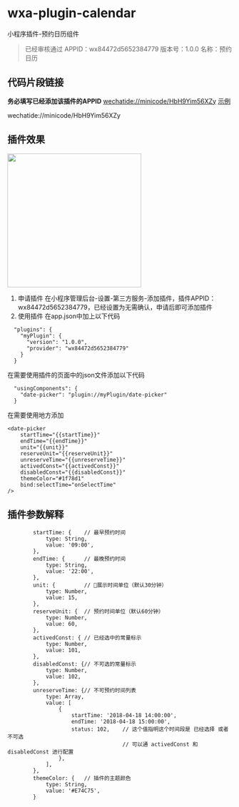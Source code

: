 # wxa-plugin-calendar
小程序插件-预约日历组件


> 已经审核通过
> APPID：wx84472d5652384779
> 版本号：1.0.0
> 名称：预约日历

## 代码片段链接
 
 **务必填写已经添加该插件的APPID**
[wechatide://minicode/HbH9Yim56XZy](wechatide://minicode/HbH9Yim56XZy "")
[示例](http://equation85.github.com "可选的title")

wechatide://minicode/HbH9Yim56XZy 
## 插件效果

<img width="300" src="https://github.com/jasondu/wxa-plugin-calendar/blob/master/demo.gif"></img>

1. 申请插件
在小程序管理后台-设置-第三方服务-添加插件，插件APPID：wx84472d5652384779，已经设置为无需确认，申请后即可添加插件
2. 使用插件
在app.json中加上以下代码
```
  "plugins": {
    "myPlugin": {
      "version": "1.0.0",
      "provider": "wx84472d5652384779"
    }
  }
```
在需要使用插件的页面中的json文件添加以下代码
```
  "usingComponents": {
    "date-picker": "plugin://myPlugin/date-picker"
  }
```
在需要使用地方添加
```
<date-picker 
    startTime="{{startTime}}" 
    endTime="{{endTime}}"
    unit="{{unit}}"
    reserveUnit="{{reserveUnit}}"
    unreserveTime="{{unreserveTime}}"
    activedConst="{{activedConst}}"
    disabledConst="{{disabledConst}}"
    themeColor="#1f78d1"
    bind:selectTime="onSelectTime"
/>
```
## 插件参数解释

```
        startTime: {    // 最早预约时间
            type: String,
            value: '09:00',
        },
        endTime: {      // 最晚预约时间
            type: String,
            value: '22:00',
        },
        unit: {         // 展示时间单位（默认30分钟）
            type: Number,
            value: 15,
        },
        reserveUnit: {  // 预约时间单位（默认60分钟）
            type: Number,
            value: 60,
        },
        activedConst: { // 已经选中的常量标示
            type: Number,
            value: 101,
        },
        disabledConst: {// 不可选的常量标示
            type: Number,
            value: 102,
        },
        unreserveTime: {// 不可预约时间列表
            type: Array,
            value: [
                {
                    startTime: '2018-04-18 14:00:00',
                    endTime: '2018-04-18 15:00:00',
                    status: 102,    // 这个值指明这个时间段是 已经选择 或者 不可选     
                                    // 可以通 activedConst 和 disabledConst 进行配置
                },
            ],
        },
        themeColor: {   // 插件的主题颜色
            type: String,
            value: '#E74C75',
        }
```
